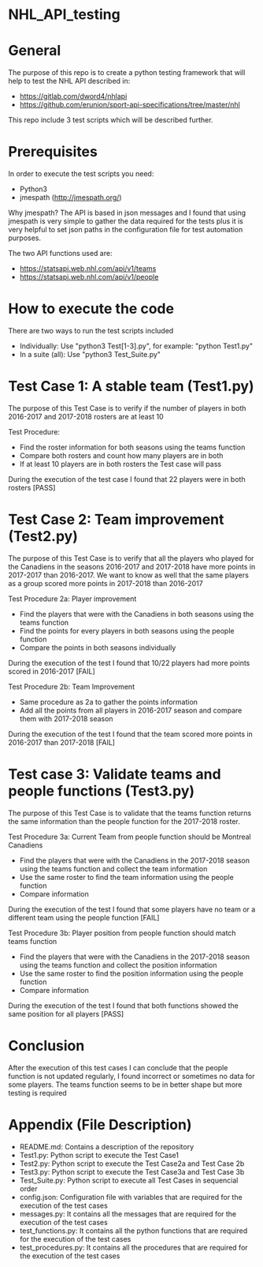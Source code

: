 # NHL_API_testing

# General
The purpose of this repo is to create a python testing framework that will help to test the NHL API described in:

- https://gitlab.com/dword4/nhlapi
- https://github.com/erunion/sport-api-specifications/tree/master/nhl

This repo include 3 test scripts which will be described further.

# Prerequisites
In order to execute the test scripts you need:

- Python3
- jmespath (http://jmespath.org/)

Why jmespath? The API is based in json messages and I found that using jmespath is very simple to gather the data required 
for the tests plus it is very helpful to set json paths in the configuration file for test automation purposes.

The two API functions used are:

- https://statsapi.web.nhl.com/api/v1/teams
- https://statsapi.web.nhl.com/api/v1/people

# How to execute the code
There are two ways to run the test scripts included

- Individually: Use "python3 Test[1-3].py", for example: "python Test1.py"
- In a suite (all): Use "python3 Test_Suite.py"

# Test Case 1: A stable team (Test1.py)
The purpose of this Test Case is to verify if the number of players in both 2016-2017 and 2017-2018 rosters are at least 10

Test Procedure:
- Find the roster information for both seasons using the teams function
- Compare both rosters and count how many players are in both
- If at least 10 players are in both rosters the Test case will pass

During the execution of the test case I found that 22 players were in both rosters [PASS]

# Test Case 2: Team improvement (Test2.py)
The purpose of this Test Case is to verify that all the  players who played for the Canadiens in the seasons 2016-2017 and 2017-2018
have more points in 2017-2017 than 2016-2017. We want to know as well that the same players as a group scored more points in 
2017-2018 than 2016-2017

Test Procedure 2a: Player improvement
- Find the players that were with the Canadiens in both seasons using the teams function
- Find the points for every players in both seasons using the people function
- Compare the points in both seasons individually

During the execution of the test I found that 10/22 players had more points scored in 2016-2017 [FAIL]

Test Procedure 2b: Team Improvement
- Same procedure as 2a to gather the points information
- Add all the points from all players in 2016-2017 season and compare them with 2017-2018 season

During the execution of the test I found that the team scored more points in 2016-2017 than 2017-2018 [FAIL]

# Test case 3: Validate teams and people functions (Test3.py)
The purpose of this Test Case is to validate that the teams function returns the same information than the people function for the 2017-2018 roster.

Test Procedure 3a: Current Team from people function should be Montreal Canadiens
- Find the players that were with the Canadiens in the 2017-2018 season using the teams function and collect the team information
- Use the same roster to find the team information using the people function
- Compare information

During the execution of the test I found that some players have no team or a different team using the people function [FAIL]

Test Procedure 3b: Player position from people function should match teams function
- Find the players that were with the Canadiens in the 2017-2018 season using the teams function and collect the position information
- Use the same roster to find the position information using the people function
- Compare information

During the execution of the test I found that both functions showed the same position for all players [PASS]

# Conclusion
After the execution of this test cases I can conclude that the people function is not updated regularly, I found incorrect or sometimes no data
for some players.
The teams function seems to be in better shape but more testing is required

# Appendix (File Description)

- README.md: Contains a description of the repository
- Test1.py: Python script to execute the Test Case1
- Test2.py: Python script to execute the Test Case2a and Test Case 2b
- Test3.py: Python script to execute the Test Case3a and Test Case 3b
- Test_Suite.py: Python script to execute all Test Cases in sequencial order
- config.json: Configuration file with variables that are required for the execution of the test cases
- messages.py: It contains all the messages that are required for the execution of the test cases
- test_functions.py: It contains all the python functions that are required for the execution of the test cases
- test_procedures.py: It contains all the procedures that are required for the execution of the test cases